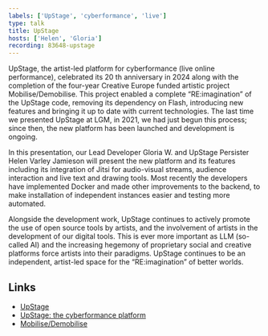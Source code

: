 ```yaml
---
labels: ['UpStage', 'cyberformance', 'live']
type: talk
title: UpStage
hosts: ['Helen', 'Gloria']
recording: 83648-upstage
---
```


UpStage, the artist-led platform for cyberformance (live online performance), celebrated its 20 th anniversary
in 2024 along with the completion of the four-year Creative Europe funded artistic project
Mobilise/Demobilise. This project enabled a complete “RE:imagination” of the UpStage code, removing its
dependency on Flash, introducing new features and bringing it up to date with current technologies. The last
time we presented UpStage at LGM, in 2021, we had just begun this process; since then, the new platform
has been launched and development is ongoing.

In this presentation, our Lead Developer Gloria W. and
UpStage Persister Helen Varley Jamieson will present the new platform and its features including its
integration of Jitsi for audio-visual streams, audience interaction and live text and drawing tools. Most
recently the developers have implemented Docker and made other improvements to the backend, to make
installation of independent instances easier and testing more automated.

Alongside the development work, UpStage continues to actively promote the use of open source tools by
artists, and the involvement of artists in the development of our digital tools. This is ever more important as
LLM (so-called AI) and the increasing hegemony of proprietary social and creative platforms force artists
into their paradigms. UpStage continues to be an independent, artist-led space for the “RE:imagination” of
better worlds.

## Links

* [UpStage](https://upstage.org.nz/)
* [UpStage: the cyberformance platform](https://upstage.live/)
* [Mobilise/Demobilise](https://mobilise-demobilise.eu/)
